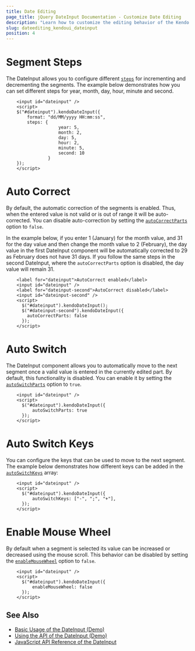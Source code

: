 ```yaml
---
title: Date Editing
page_title: jQuery DateInput Documentation - Customize Date Editing
description: "Learn how to customize the editing behavior of the Kendo UI for jQuery DateInput component."
slug: dateediting_kendoui_dateinput
position: 4
---
```


# Segment Steps

The DateInput allows you to configure different [`steps`](/api/javascript/ui/dateinput/configuration/steps) for incrementing and decrementing the segments. 
The example below demonstrates how you can set different steps for year, month, day, hour, minute and second.

```dojo
    <input id="dateinput" />
    <script>
    $("#dateinput").kendoDateInput({
        format: "dd/MM/yyyy HH:mm:ss",
        steps: {
					year: 5,
					month: 2,
					day: 5,
					hour: 2,
					minute: 5,
					second: 10
				}
    });
    </script>
```

# Auto Correct
By default, the automatic correction of the segments is enabled. Thus, when the entered value is not valid or is out of range it will be auto-corrected. You can disable auto-correction by setting the [`autoCorrectParts`](/api/javascript/ui/dateinput/configuration/autocorrectparts) option to `false`.

In the example below, if you enter 1 (January) for the month value, and 31 for the day value and then change the month value to 2 (February), the day value in the first DateInput component will be automatically corrected to 29 as February does not have 31 days. If you follow the same steps in the second DateInput, where the `autoCorrectParts` option is disabled, the day value will remain 31.

```
    <label for="dateinput">AutoCorrect enabled</label>
    <input id="dateinput" />
    <label for="dateinput-second">AutoCorrect disabled</label>
    <input id="dateinput-second" />
    <script>
      $("#dateinput").kendoDateInput();
      $("#dateinput-second").kendoDateInput({
        autoCorrectParts: false
      });
    </script>
```

# Auto Switch

The DateInput component allows you to automatically move to the next segment once a valid value is entered in the currently edited part. By default, this functionality is disabled. You can enable it by setting the [`autoSwitchParts`](/api/javascript/ui/dateinput/configuration/autoswitchparts) option to `true`.

```
    <input id="dateinput" />
    <script>
      $("#dateinput").kendoDateInput({
          autoSwitchParts: true
      });
    </script>
```

# Auto Switch Keys

You can configure the keys that can be used to move to the next segment. The example below demonstrates how different keys can be added in the [`autoSwitchKeys`](/api/javascript/ui/dateinput/configuration/autoswitchkeys) array:

```
    <input id="dateinput" />
    <script>
      $("#dateinput").kendoDateInput({
          autoSwitchKeys: ["-", ";", "+"],
      });
    </script>
```

# Enable Mouse Wheel
By default when a segment is selected its value can be increased or decreased using the mouse scroll. This behavior can be disabled by setting the [`enableMouseWheel`](/api/javascript/ui/dateinput/configuration/enablemousewheel) option to `false`.

```
    <input id="dateinput" />
    <script>
      $("#dateinput").kendoDateInput({
          enableMouseWheel: false
      });
    </script>
```


## See Also

* [Basic Usage of the DateInput (Demo)](https://demos.telerik.com/kendo-ui/dateinput/index)
* [Using the API of the DateInput (Demo)](https://demos.telerik.com/kendo-ui/dateinput/api)
* [JavaScript API Reference of the DateInput](/api/javascript/ui/dateinput)
